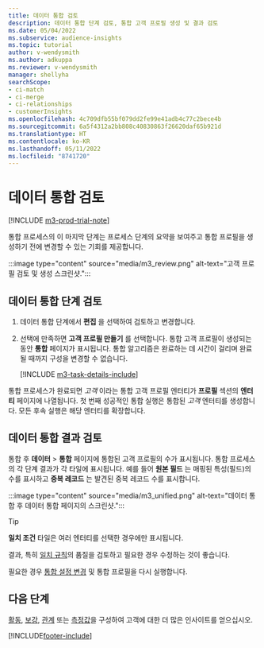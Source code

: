 ```yaml
---
title: 데이터 통합 검토
description: 데이터 통합 단계 검토, 통합 고객 프로필 생성 및 결과 검토
ms.date: 05/04/2022
ms.subservice: audience-insights
ms.topic: tutorial
author: v-wendysmith
ms.author: adkuppa
ms.reviewer: v-wendysmith
manager: shellyha
searchScope:
- ci-match
- ci-merge
- ci-relationships
- customerInsights
ms.openlocfilehash: 4c709dfb55bf079dd2fe99e41adb4c77c2bece4b
ms.sourcegitcommit: 6a5f4312a2bb808c40830863f26620daf65b921d
ms.translationtype: HT
ms.contentlocale: ko-KR
ms.lasthandoff: 05/11/2022
ms.locfileid: "8741720"
---
```

# <a name="review-data-unification"></a>데이터 통합 검토

[!INCLUDE [m3-prod-trial-note](includes/m3-prod-trial-note.md)]

통합 프로세스의 이 마지막 단계는 프로세스 단계의 요약을 보여주고 통합 프로필을 생성하기 전에 변경할 수 있는 기회를 제공합니다.

:::image type="content" source="media/m3_review.png" alt-text="고객 프로필 검토 및 생성 스크린샷.":::

## <a name="review-the-data-unification-steps"></a>데이터 통합 단계 검토

1. 데이터 통합 단계에서 **편집** 을 선택하여 검토하고 변경합니다.

1. 선택에 만족하면 **고객 프로필 만들기** 를 선택합니다. 통합 고객 프로필이 생성되는 동안 **통합** 페이지가 표시됩니다. 통합 알고리즘은 완료하는 데 시간이 걸리며 완료될 때까지 구성을 변경할 수 없습니다.

   [!INCLUDE [m3-task-details-include](includes/m3-task-details.md)]

통합 프로세스가 완료되면 *고객* 이라는 통합 고객 프로필 엔터티가 **프로필** 섹션의 **엔터티** 페이지에 나열됩니다. 첫 번째 성공적인 통합 실행은 통합된 *고객* 엔터티를 생성합니다. 모든 후속 실행은 해당 엔터티를 확장합니다.

## <a name="review-the-results-of-data-unification"></a>데이터 통합 ​​결과 검토

통합 후 **데이터** > **통합** 페이지에 통합된 고객 프로필의 수가 표시됩니다. 통합 프로세스의 각 단계 결과가 각 타일에 표시됩니다. 예를 들어 **원본 필드** 는 매핑된 특성(필드)의 수를 표시하고 **중복 레코드** 는 발견된 중복 레코드 수를 표시합니다.

:::image type="content" source="media/m3_unified.png" alt-text="데이터 통합 후 데이터 통합 페이지의 스크린샷.":::

> [!TIP]
> **일치 조건** 타일은 여러 엔터티를 선택한 경우에만 표시됩니다.

결과, 특히 [일치 규칙](data-unification-update.md#manage-match-rules)의 품질을 검토하고 필요한 경우 수정하는 것이 좋습니다.

필요한 경우 [통합 설정 변경](data-unification-update.md) 및 통합 프로필을 다시 실행합니다.

## <a name="next-step"></a>다음 단계

[활동](activities.md), [보강](enrichment-hub.md), [관계](relationships.md) 또는 [측정값](measures.md)을 구성하여 고객에 대한 더 많은 인사이트를 얻으십시오.

[!INCLUDE[footer-include](includes/footer-banner.md)]
